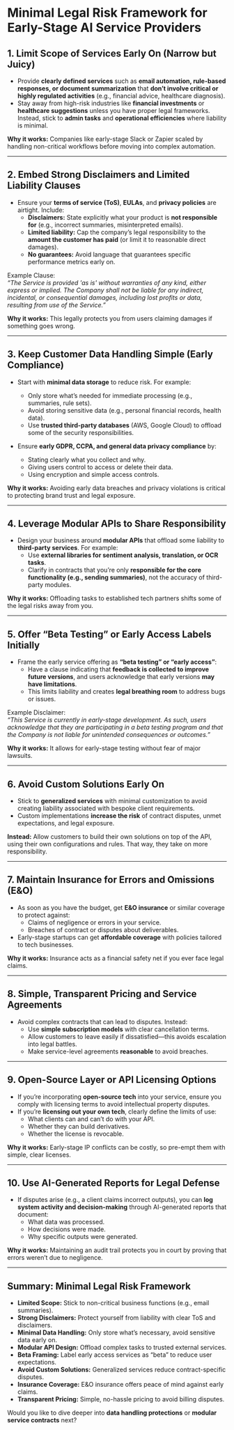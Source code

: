 

# Minimal Legal Risk Framework for Early-Stage AI Service Providers

## 1. Limit Scope of Services Early On (Narrow but Juicy)
   - Provide **clearly defined services** such as **email automation, rule-based responses, or document summarization** that **don’t involve critical or highly regulated activities** (e.g., financial advice, healthcare diagnosis).  
   - Stay away from high-risk industries like **financial investments** or **healthcare suggestions** unless you have proper legal frameworks. Instead, stick to **admin tasks** and **operational efficiencies** where liability is minimal.

   **Why it works:** Companies like early-stage Slack or Zapier scaled by handling non-critical workflows before moving into complex automation.

---

## 2. Embed Strong Disclaimers and Limited Liability Clauses
   - Ensure your **terms of service (ToS)**, **EULAs**, and **privacy policies** are airtight. Include:
     - **Disclaimers:** State explicitly what your product is **not responsible for** (e.g., incorrect summaries, misinterpreted emails).  
     - **Limited liability:** Cap the company’s legal responsibility to the **amount the customer has paid** (or limit it to reasonable direct damages).  
     - **No guarantees:** Avoid language that guarantees specific performance metrics early on.
   
   Example Clause:  
   *“The Service is provided 'as is' without warranties of any kind, either express or implied. The Company shall not be liable for any indirect, incidental, or consequential damages, including lost profits or data, resulting from use of the Service.”*

   **Why it works:** This legally protects you from users claiming damages if something goes wrong.

---

## 3. Keep Customer Data Handling Simple (Early Compliance)
   - Start with **minimal data storage** to reduce risk. For example:
     - Only store what’s needed for immediate processing (e.g., summaries, rule sets).
     - Avoid storing sensitive data (e.g., personal financial records, health data).
     - Use **trusted third-party databases** (AWS, Google Cloud) to offload some of the security responsibilities.

   - Ensure **early GDPR, CCPA, and general data privacy compliance** by:
     - Stating clearly what you collect and why.
     - Giving users control to access or delete their data.
     - Using encryption and simple access controls.

   **Why it works:** Avoiding early data breaches and privacy violations is critical to protecting brand trust and legal exposure.

---

## 4. Leverage Modular APIs to Share Responsibility
   - Design your business around **modular APIs** that offload some liability to **third-party services**. For example:
     - Use **external libraries for sentiment analysis, translation, or OCR tasks**.
     - Clarify in contracts that you’re only **responsible for the core functionality (e.g., sending summaries)**, not the accuracy of third-party modules.

   **Why it works:** Offloading tasks to established tech partners shifts some of the legal risks away from you.

---

## 5. Offer “Beta Testing” or Early Access Labels Initially
   - Frame the early service offering as **“beta testing” or “early access”**:
     - Have a clause indicating that **feedback is collected to improve future versions**, and users acknowledge that early versions **may have limitations**.
     - This limits liability and creates **legal breathing room** to address bugs or issues.

   Example Disclaimer:  
   *“This Service is currently in early-stage development. As such, users acknowledge that they are participating in a beta testing program and that the Company is not liable for unintended consequences or outcomes.”*

   **Why it works:** It allows for early-stage testing without fear of major lawsuits.

---

## 6. Avoid Custom Solutions Early On
   - Stick to **generalized services** with minimal customization to avoid creating liability associated with bespoke client requirements.  
   - Custom implementations **increase the risk** of contract disputes, unmet expectations, and legal exposure.

   **Instead:** Allow customers to build their own solutions on top of the API, using their own configurations and rules. That way, they take on more responsibility.

---

## 7. Maintain Insurance for Errors and Omissions (E&O)
   - As soon as you have the budget, get **E&O insurance** or similar coverage to protect against:
     - Claims of negligence or errors in your service.
     - Breaches of contract or disputes about deliverables.
   - Early-stage startups can get **affordable coverage** with policies tailored to tech businesses.

   **Why it works:** Insurance acts as a financial safety net if you ever face legal claims.

---

## 8. Simple, Transparent Pricing and Service Agreements
   - Avoid complex contracts that can lead to disputes. Instead:
     - Use **simple subscription models** with clear cancellation terms.
     - Allow customers to leave easily if dissatisfied—this avoids escalation into legal battles.
     - Make service-level agreements **reasonable** to avoid breaches.

---

## 9. Open-Source Layer or API Licensing Options
   - If you’re incorporating **open-source tech** into your service, ensure you comply with licensing terms to avoid intellectual property disputes.
   - If you’re **licensing out your own tech**, clearly define the limits of use:
     - What clients can and can’t do with your API.
     - Whether they can build derivatives.
     - Whether the license is revocable.

   **Why it works:** Early-stage IP conflicts can be costly, so pre-empt them with simple, clear licenses.

---

## 10. Use AI-Generated Reports for Legal Defense
   - If disputes arise (e.g., a client claims incorrect outputs), you can **log system activity and decision-making** through AI-generated reports that document:
     - What data was processed.
     - How decisions were made.
     - Why specific outputs were generated.

   **Why it works:** Maintaining an audit trail protects you in court by proving that errors weren’t due to negligence.

---

## **Summary: Minimal Legal Risk Framework**
- **Limited Scope:** Stick to non-critical business functions (e.g., email summaries).  
- **Strong Disclaimers:** Protect yourself from liability with clear ToS and disclaimers.  
- **Minimal Data Handling:** Only store what’s necessary, avoid sensitive data early on.  
- **Modular API Design:** Offload complex tasks to trusted external services.  
- **Beta Framing:** Label early access services as “beta” to reduce user expectations.  
- **Avoid Custom Solutions:** Generalized services reduce contract-specific disputes.  
- **Insurance Coverage:** E&O insurance offers peace of mind against early claims.  
- **Transparent Pricing:** Simple, no-hassle pricing to avoid billing disputes.  

Would you like to dive deeper into **data handling protections** or **modular service contracts** next?


